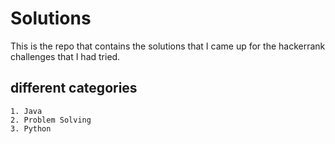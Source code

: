# Solutions

This is the repo that contains the solutions that I came up for the hackerrank challenges that I had tried.

## different categories

    1. Java
    2. Problem Solving
    3. Python
    
